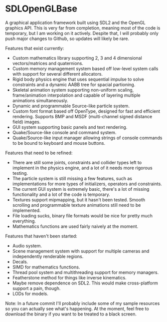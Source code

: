 # SDLOpenGLBase
A graphical application framework built using SDL2 and the OpenGL graphics API. This is very far from completion, meaning most of the code is temporary, but I am working on it actively. Despite that, I will probably only push major changes to Github, so updates will likely be rare.

Features that exist currently:

* Custom mathematics library supporting 2, 3 and 4 dimensional vectors/matrices and quaternions.
* Custom memory management system based off low-level system calls with support for several different allocators.
* Rigid body physics engine that uses sequential impulse to solve constraints and a dynamic AABB tree for spacial partioning.
* Skeletal animation system supporting non-uniform scaling, frame/animation interpolation and capable of layering multiple animations simultaneously.
* Dynamic and programmable Source-like particle system.
* Custom font format based off OpenType, designed for fast and efficient rendering. Supports BMP and MSDF (multi-channel signed distance field) images.
* GUI system supporting basic panels and text rendering.
* Quake/Source-like console and command system.
* Quake/Source-like input manager allowing strings of console commands to be bound to keyboard and mouse buttons.

Features that need to be refined:

* There are still some joints, constraints and collider types left to implement in the physics engine, and a lot of it needs more rigorous testing.
* The particle system is still missing a few features, such as implementations for more types of initializers, operators and constraints.
* The current GUI system is extremely basic, there's a lot of missing functionality and a lot of the code is temporary.
* Textures support mipmapping, but it hasn't been tested. Smooth scrolling and programmable texture animations still need to be implemented.
* File loading sucks, binary file formats would be nice for pretty much everything.
* Mathematics functions are used fairly naively at the moment.

Features that haven't been started:

* Audio system.
* Scene management system with support for multiple cameras and independently renderable regions.
* Decals.
* SIMD for mathematics functions.
* Thread pool system and multithreading support for memory managers.
* Featherstone method for things like inverse kinematics.
* Maybe remove dependence on SDL2. This would make cross-platform support a pain, though.
* LODs for models.

Note: In a future commit I'll probably include some of my sample resources so you can actually see what's happening. At the moment, feel free to download the binary if you want to be treated to a black screen.